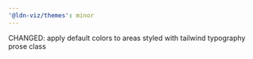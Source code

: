 ```yaml
---
'@ldn-viz/themes': minor
---
```


CHANGED: apply default colors to areas styled with tailwind typography prose class
